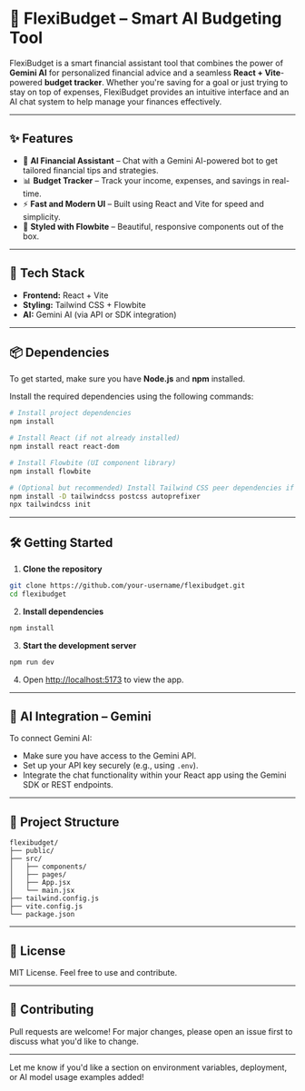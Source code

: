 # 💸 FlexiBudget – Smart AI Budgeting Tool

FlexiBudget is a smart financial assistant tool that combines the power of **Gemini AI** for personalized financial advice and a seamless **React + Vite**-powered **budget tracker**. Whether you're saving for a goal or just trying to stay on top of expenses, FlexiBudget provides an intuitive interface and an AI chat system to help manage your finances effectively.

---

## ✨ Features

* 🤖 **AI Financial Assistant** – Chat with a Gemini AI-powered bot to get tailored financial tips and strategies.
* 📊 **Budget Tracker** – Track your income, expenses, and savings in real-time.
* ⚡ **Fast and Modern UI** – Built using React and Vite for speed and simplicity.
* 🎨 **Styled with Flowbite** – Beautiful, responsive components out of the box.

---

## 🚀 Tech Stack

* **Frontend:** React + Vite
* **Styling:** Tailwind CSS + Flowbite
* **AI:** Gemini AI (via API or SDK integration)

---

## 📦 Dependencies

To get started, make sure you have **Node.js** and **npm** installed.

Install the required dependencies using the following commands:

```bash
# Install project dependencies
npm install

# Install React (if not already installed)
npm install react react-dom

# Install Flowbite (UI component library)
npm install flowbite

# (Optional but recommended) Install Tailwind CSS peer dependencies if using custom configuration
npm install -D tailwindcss postcss autoprefixer
npx tailwindcss init
```

---

## 🛠️ Getting Started

1. **Clone the repository**

```bash
git clone https://github.com/your-username/flexibudget.git
cd flexibudget
```

2. **Install dependencies**

```bash
npm install
```

3. **Start the development server**

```bash
npm run dev
```

4. Open [http://localhost:5173](http://localhost:5173) to view the app.

---

## 🧠 AI Integration – Gemini

To connect Gemini AI:

* Make sure you have access to the Gemini API.
* Set up your API key securely (e.g., using `.env`).
* Integrate the chat functionality within your React app using the Gemini SDK or REST endpoints.

---

## 📁 Project Structure

```
flexibudget/
├── public/
├── src/
│   ├── components/
│   ├── pages/
│   ├── App.jsx
│   └── main.jsx
├── tailwind.config.js
├── vite.config.js
└── package.json
```

---

## 📄 License

MIT License. Feel free to use and contribute.

---

## 🙌 Contributing

Pull requests are welcome! For major changes, please open an issue first to discuss what you'd like to change.

---

Let me know if you'd like a section on environment variables, deployment, or AI model usage examples added!

